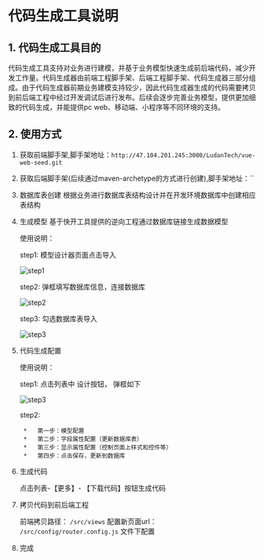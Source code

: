 # 代码生成工具说明

## 1. 代码生成工具目的

代码生成工具支持对业务进行建模，并基于业务模型快速生成前后端代码，减少开发工作量。代码生成器由前端工程脚手架、后端工程脚手架、代码生成器三部分组成。由于代码生成器前期业务建模支持较少，因此代码生成器生成的代码需要拷贝到前后端工程中经过开发调试后进行发布。后续会逐步完善业务模型，提供更加细致的代码生成，并能提供pc web、移动端、小程序等不同环境的支持。

## 2. 使用方式

1. 获取前端脚手架,脚手架地址：`http://47.104.201.245:3000/LudanTech/vue-web-seed.git`

2. 获取后端脚手架(后续通过maven-archetype的方式进行创建),脚手架地址：``

3. 数据库表创建
   根据业务进行数据库表结构设计并在开发环境数据库中创建相应表结构
4. 生成模型
   基于快开工具提供的逆向工程通过数据库链接生成数据模型
   
   使用说明：
   
   step1: 模型设计器页面点击导入
   
   ![step1](http://10.10.20.242:10080/chengch/demo/-/raw/master/docs/img/step4-1.jpg)
   
   
   step2: 弹框填写数据库信息，连接数据库
   
   ![step2](https://raw.githubusercontent.com/ngm-Irelia/img/master/ld/demo/step4-2.jpg)
   	

   step3: 勾选数据库表导入
   
   ![step3](https://raw.githubusercontent.com/ngm-Irelia/img/master/ld/demo/step4-3.jpg)
   

5. 代码生成配置
	
	使用说明：
	
	step1: 点击列表中 设计按钮， 弹框如下
	
	![step3](https://raw.githubusercontent.com/ngm-Irelia/img/master/ld/demo/step5-1.jpg)
	
	step2: 
	
		*	第一步：模型配置
		*	第二步：字段属性配置（更新数据库表）
		*	第三步：显示属性配置（控制页面上样式和控件等）
		*	第四步：点击保存，更新到数据库
	
6. 生成代码

	点击列表-【更多】- 【下载代码】按钮生成代码

7. 拷贝代码到前后端工程

	前端拷贝路径： `/src/views`
   配置新页面url： `/src/config/router.config.js` 文件下配置

8. 完成
